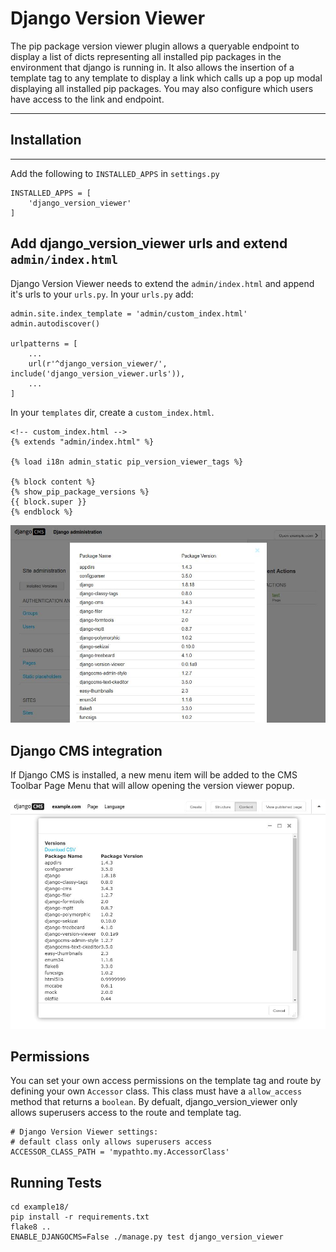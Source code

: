 # Django Version Viewer

The pip package version viewer plugin allows a queryable endpoint to display a list of dicts representing all installed pip packages in the environment that django is running in. It also allows the insertion of a template tag to any template to display a link which calls up a pop up modal displaying all installed pip packages. You may also configure which users have access to the link and endpoint.

---------------------------------------
## Installation
---------------------------------------

Add the following to `INSTALLED_APPS` in `settings.py`

    INSTALLED_APPS = [
        'django_version_viewer'
    ]

## Add django_version_viewer urls and extend `admin/index.html`


Django Version Viewer needs to extend the `admin/index.html` and append it's urls to your `urls.py`. In your `urls.py` add:

    admin.site.index_template = 'admin/custom_index.html'
    admin.autodiscover()

    urlpatterns = [
        ...
        url(r'^django_version_viewer/', include('django_version_viewer.urls')),
        ...
    ]

In your `templates` dir, create a `custom_index.html`.

    <!-- custom_index.html -->
    {% extends "admin/index.html" %}

    {% load i18n admin_static pip_version_viewer_tags %}

    {% block content %}
    {% show_pip_package_versions %}
    {{ block.super }}
    {% endblock %}

![Admin Integration](/images/version-viewer-admin-integration.jpg "Admin Integration")


## Django CMS integration

If Django CMS is installed, a new menu item will be added to the CMS Toolbar Page Menu that
will allow opening the version viewer popup.


![CMS Integration](/images/version-viewer-cms-integration.jpg "CMS Integration")

## Permissions

You can set your own access permissions on the template tag and route by defining your own
`Accessor` class. This class must have a `allow_access` method that returns a `boolean`. By defualt,
django_version_viewer only allows superusers access to the route and template tag.

    # Django Version Viewer settings:
    # default class only allows superusers access
    ACCESSOR_CLASS_PATH = 'mypathto.my.AccessorClass'


## Running Tests

    cd example18/
    pip install -r requirements.txt
    flake8 ..
    ENABLE_DJANGOCMS=False ./manage.py test django_version_viewer
